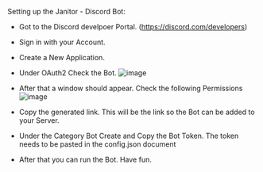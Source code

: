 Setting up the Janitor - Discord Bot:

- Got to the Discord develpoer Portal. (https://discord.com/developers)
- Sign in with your Account.
- Create a New Application.
- Under OAuth2 Check the Bot.
![image](https://github.com/Fabloans/Janitor/assets/93011108/0c6414dd-92a9-4cca-8543-dc8d5dfda365)
- After that a window should appear. Check the following Permissions
![image](https://github.com/Fabloans/Janitor/assets/28175673/be634b00-f3dc-4c97-89c1-852b16d829be)

- Copy the generated link. This will be the link so the Bot can be added to your Server.

- Under the Category Bot Create and Copy the Bot Token. The token needs to be pasted in the config.json document

- After that you can run the Bot. Have fun.

